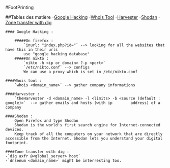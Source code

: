 #FootPrinting

##Tables des matière
 -[Google Hacking](#Google-Hacking)
 -[Whois Tool](#Whois-tool)
 -[Harvester](#Harvester)
 -[Shodan](#Shodan)
 -[Zone transfer with dig](#Zone-transfer-with-dig)

	#### Google Hacking :

		#####On firefox :
			`inurl: "index.php?id="` --> looking for all the websites that have this in their urls
			use "google hacking database"
		#####On nikto :
			`nikto -h <ip or domain> ?-p <port>`
 			`/etc/nikto.conf` --> configs
			We can use a proxy which is set in /etc/nikto.conf

	####Whois tool :
		`whois <domain_name>` --> gather company informations

	####Harvester :
		`theHarvester -d <domain_name> -l <limits> -b <source (default : google)>`  --> gather emails and hosts (with ip 		address) of a company 

	####Shodan : 
		Open Firefox and type Shodan
		Shodan is the world's first search engine for Internet-connected devices.
		Keep track of all the computers on your network that are directly accessible from the Internet. Shodan lets you understand your digital footprint.

	####Zone transfer with dig :
	-`dig axfr @<global_server> host`
	-`dnsenum <domain_name>` might be interresting too.
